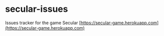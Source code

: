 # secular-issues
Issues tracker for the game Secular
[https://secular-game.herokuapp.com](https://secular-game.herokuapp.com)
